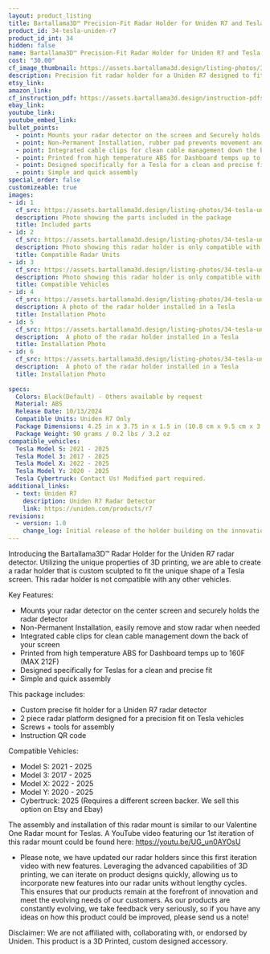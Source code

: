 ```yaml
---
layout: product_listing
title: Bartallama3D™ Precision-Fit Radar Holder for Uniden R7 and Tesla
product_id: 34-tesla-uniden-r7
product_id_int: 34
hidden: false
name: Bartallama3D™ Precision-Fit Radar Holder for Uniden R7 and Tesla
cost: "30.00"
cf_image_thumbnail: https://assets.bartallama3d.design/listing-photos/34-tesla-uniden-r7/1.jpg
description: Precision fit radar holder for a Uniden R7 designed to fit inside a Tesla
etsy_link: 
amazon_link: 
cf_instruction_pdf: https://assets.bartallama3d.design/instruction-pdfs/Bartallama3D-Radar-Holder-Assembly-Instructions.pdf
ebay_link: 
youtube_link: 
youtube_embed_link:
bullet_points:
  - point: Mounts your radar detector on the screen and Securely holds the radar detector
  - point: Non-Permanent Installation, rubber pad prevents movement and enables easy removal for storage
  - point: Integrated cable clips for clean cable management down the back of your screen
  - point: Printed from high temperature ABS for Dashboard temps up to 160F (MAX 212F)
  - point: Designed specifically for a Tesla for a clean and precise fit
  - point: Simple and quick assembly
special_order: false
customizeable: true
images:
- id: 1
  cf_src: https://assets.bartallama3d.design/listing-photos/34-tesla-uniden-r7/11.jpg
  description: Photo showing the parts included in the package
  title: Included parts
- id: 2
  cf_src: https://assets.bartallama3d.design/listing-photos/34-tesla-uniden-r7/21.jpg
  description: Photo showing this radar holder is only compatible with the Uniden R7
  title: Compatible Radar Units
- id: 3
  cf_src: https://assets.bartallama3d.design/listing-photos/34-tesla-uniden-r7/22.jpg
  description: Photo showing this radar holder is only compatible with some Teslas
  title: Compatible Vehicles
- id: 4
  cf_src: https://assets.bartallama3d.design/listing-photos/34-tesla-uniden-r7/31.jpg
  description: A photo of the radar holder installed in a Tesla
  title: Installation Photo
- id: 5
  cf_src: https://assets.bartallama3d.design/listing-photos/34-tesla-uniden-r7/32.jpg
  description:  A photo of the radar holder installed in a Tesla
  title: Installation Photo
- id: 6
  cf_src: https://assets.bartallama3d.design/listing-photos/34-tesla-uniden-r7/33.jpg
  description:  A photo of the radar holder installed in a Tesla
  title: Installation Photo
  
specs:
  Colors: Black(Default) - Others available by request 
  Material: ABS
  Release Date: 10/13/2024
  Compatible Units: Uniden R7 Only
  Package Dimensions: 4.25 in x 3.75 in x 1.5 in (10.8 cm x 9.5 cm x 3.8cm) [HxWxD]
  Package Weight: 90 grams / 0.2 lbs / 3.2 oz
compatible_vehicles:
  Tesla Model S: 2021 - 2025
  Tesla Model 3: 2017 - 2025
  Tesla Model X: 2022 - 2025
  Tesla Model Y: 2020 - 2025
  Tesla Cybertruck: Contact Us! Modified part required.
additional_links:
  - text: Uniden R7
    description: Uniden R7 Radar Detector
    link: https://uniden.com/products/r7
revisions:
  - version: 1.0
    change_log: Initial release of the holder building on the innovation of our other holders! 
---
```

Introducing the Bartallama3D™ Radar Holder for the Uniden R7 radar detector. Utilizing the unique properties of 3D printing, we are able to create a radar holder that is custom sculpted to fit the unique shape of a Tesla screen. This radar holder is not compatible with any other vehicles. 

Key Features:
- Mounts your radar detector on the center screen and securely holds the radar detector
- Non-Permanent Installation, easily remove and stow radar when needed
- Integrated cable clips for clean cable management down the back of your screen
- Printed from high temperature ABS for Dashboard temps up to 160F (MAX 212F)
- Designed specifically for Teslas for a clean and precise fit
- Simple and quick assembly

This package includes:
- Custom precise fit holder for a Uniden R7 radar detector
- 2 piece radar platform designed for a precision fit on Tesla vehicles
- Screws + tools for assembly
- Instruction QR code

Compatible Vehicles:
- Model S: 2021 - 2025
- Model 3: 2017 - 2025
- Model X: 2022 - 2025
- Model Y: 2020 - 2025
- Cybertruck: 2025 (Requires a different screen backer. We sell this option on Etsy and Ebay)

The assembly and installation of this radar mount is similar to our Valentine One Radar mount for Teslas. A YouTube video featuring our 1st iteration of this radar mount could be found here: https://youtu.be/UG_un0AYOsU

* Please note, we have updated our radar holders since this first iteration video with new features. Leveraging the advanced capabilities of 3D printing, we can iterate on product designs quickly, allowing us to incorporate new features into our radar units without lengthy cycles. This ensures that our products remain at the forefront of innovation and meet the evolving needs of our customers. As our products are constantly evolving, we take feedback very seriously, so if you have any ideas on how this product could be improved, please send us a note!

Disclaimer: We are not affiliated with, collaborating with, or endorsed by Uniden. This product is a 3D Printed, custom designed accessory.